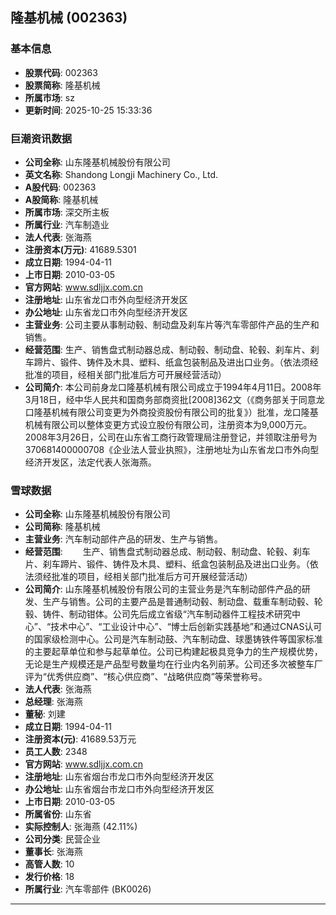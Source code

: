 ## 隆基机械 (002363)

### 基本信息

- **股票代码**: 002363
- **股票简称**: 隆基机械
- **所属市场**: sz
- **更新时间**: 2025-10-25 15:33:36

### 巨潮资讯数据

- **公司全称**: 山东隆基机械股份有限公司
- **英文名称**: Shandong Longji Machinery Co., Ltd.
- **A股代码**: 002363
- **A股简称**: 隆基机械
- **所属市场**: 深交所主板
- **所属行业**: 汽车制造业
- **法人代表**: 张海燕
- **注册资本(万元)**: 41689.5301
- **成立日期**: 1994-04-11
- **上市日期**: 2010-03-05
- **官方网站**: www.sdljjx.com.cn
- **注册地址**: 山东省龙口市外向型经济开发区
- **办公地址**: 山东省龙口市外向型经济开发区
- **主营业务**: 公司主要从事制动毂、制动盘及刹车片等汽车零部件产品的生产和销售。
- **经营范围**: 生产、销售盘式制动器总成、制动毂、制动盘、轮毂、刹车片、刹车蹄片、锻件、铸件及木具、塑料、纸盒包装制品及进出口业务。（依法须经批准的项目，经相关部门批准后方可开展经营活动）
- **公司简介**: 本公司前身龙口隆基机械有限公司成立于1994年4月11日。2008年3月18日，经中华人民共和国商务部商资批[2008]362文（《商务部关于同意龙口隆基机械有限公司变更为外商投资股份有限公司的批复》）批准，龙口隆基机械有限公司以整体变更方式设立股份有限公司，注册资本为9,000万元。2008年3月26日，公司在山东省工商行政管理局注册登记，并领取注册号为370681400000708《企业法人营业执照》，注册地址为山东省龙口市外向型经济开发区，法定代表人张海燕。

### 雪球数据

- **公司全称**: 山东隆基机械股份有限公司
- **公司简称**: 隆基机械
- **主营业务**: 汽车制动部件产品的研发、生产与销售。
- **经营范围**: 　　生产、销售盘式制动器总成、制动毂、制动盘、轮毂、刹车片、刹车蹄片、锻件、铸件及木具、塑料、纸盒包装制品及进出口业务。（依法须经批准的项目，经相关部门批准后方可开展经营活动）
- **公司简介**: 山东隆基机械股份有限公司的主营业务是汽车制动部件产品的研发、生产与销售。公司的主要产品是普通制动毂、制动盘、载重车制动毂、轮毂、铸件、制动钳体。公司先后成立省级“汽车制动器件工程技术研究中心”、“技术中心”、“工业设计中心”、“博士后创新实践基地”和通过CNAS认可的国家级检测中心。公司是汽车制动鼓、汽车制动盘、球墨铸铁件等国家标准的主要起草单位和参与起草单位。公司已构建起极具竞争力的生产规模优势，无论是生产规模还是产品型号数量均在行业内名列前茅。公司还多次被整车厂评为“优秀供应商”、“核心供应商”、“战略供应商”等荣誉称号。
- **法人代表**: 张海燕
- **总经理**: 张海燕
- **董秘**: 刘建
- **成立日期**: 1994-04-11
- **注册资本(元)**: 41689.53万元
- **员工人数**: 2348
- **官方网站**: www.sdljjx.com.cn
- **注册地址**: 山东省烟台市龙口市外向型经济开发区
- **办公地址**: 山东省烟台市龙口市外向型经济开发区
- **上市日期**: 2010-03-05
- **所属省份**: 山东省
- **实际控制人**: 张海燕 (42.11%)
- **公司分类**: 民营企业
- **董事长**: 张海燕
- **高管人数**: 10
- **发行价格**: 18
- **所属行业**: 汽车零部件 (BK0026)

---